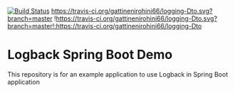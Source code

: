 [![Build Status](https://travis-ci.org/gattinenirohini66/logging-Dto.svg?branch=master)](https://travis-ci.org/gattinenirohini66/logging-Dto)
https://travis-ci.org/gattinenirohini66/logging-Dto.svg?branch=master
!https://travis-ci.org/gattinenirohini66/logging-Dto.svg?branch=master!:https://travis-ci.org/gattinenirohini66/logging-Dto

# Logback Spring Boot Demo
This repository is for an example application to use Logback in Spring Boot application
